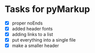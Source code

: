 <!--- 
This file was created using TASK.md
https://github.com/democraz20/taskmd
-->

# Tasks for pyMarkup

- [x] proper noEnds
- [x] added header fonts
- [x] adding links to a list
- [x] put everything into a single file
- [x] make a smaller header